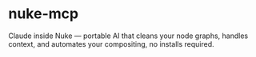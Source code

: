 # nuke-mcp
Claude inside Nuke — portable AI that cleans your node graphs, handles context, and automates your compositing, no installs required.

